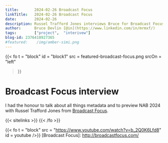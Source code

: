 ```yaml
---
title:       2024-02-26 Broadcast Focus
linkTitle:   2024-02-26 Broadcast Focus
date:        2024-02-26
description: Russel Trafford Jones interviews Bruce for Broadcast Focus.
author:      Bruce Devlin [@in](https://www.linkedin.com/in/mrmxf/)
tags:        ["project",  "interivew"]
blog-id: 2376418927365
#featured:    /img/amber-simi.png
---
```


<!-- ####################################################################### -->
{{< fo t = "block"
  id       = "block1"
  src      = featured-broadcast-focus.png
  srcOn    = "left"
>}}
<!-- markdownlint-disable MD025 -->
# Broadcast Focus interview

I had the honour to talk about all things metadata and to preview NAB 2024 with
Russel Trafford Jones from [Broadcast Focus](http://broadcastfocus.com/).

{{< sitelinks >}}
{{< /fo >}}

<!-- ####################################################################### -->
{{< fo t = "block"
    src = "https://www.youtube.com/watch?v=b_2Q0K6Lfd8"
    id = youtube
/>}}
[Broadcast Focus]: http://broadcastfocus.com/